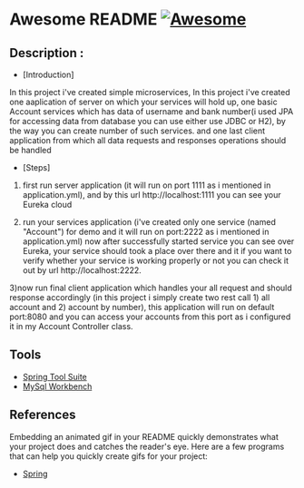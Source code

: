 
# Awesome README [![Awesome](https://cdn.rawgit.com/sindresorhus/awesome/d7305f38d29fed78fa85652e3a63e154dd8e8829/media/badge.svg)](https://github.com/sindresorhus/awesome)

## Description :

- [Introduction]

In this project i've created simple microservices, In this project i've created one aaplication of server on which your services will hold up, one basic Account services which has data of username and bank number(i used JPA for accessing data from database you can use either use JDBC or H2), by the way you can create number of such services. and one last client application from which all data requests and responses operations should be handled  

- [Steps]

1) first run server application (it will run on port 1111 as i mentioned in application.yml), and by this url http://localhost:1111 you can see your Eureka cloud

2) run your services application (i've created only one service (named "Account") for demo and it will run on port:2222 as i mentioned in application.yml) now after successfully started service you can see over Eureka, your service should took a place over there and it if you want to verify whether your service is working properly or not you can check it out by url http://localhost:2222.

3)now run final client application which handles your all request and should response accordingly (in this project i simply create two rest call 1) all account and 2) account by number), this application will run on default port:8080 and you can access your accounts from this port as i configured it in my Account Controller class.

## Tools

- [Spring Tool Suite](https://spring.io/tools)
- [MySql Workbench](https://www.mysql.com/products/workbench/)

## References

Embedding an animated gif in your README quickly demonstrates what your project does and catches the reader's eye.  Here are a few programs that can help you quickly create gifs for your project:

- [Spring](https://spring.io/blog/2015/07/14/microservices-with-spring)
